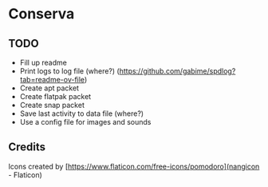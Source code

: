 # Conserva

## TODO

 - Fill up readme
 - Print logs to log file (where?) (https://github.com/gabime/spdlog?tab=readme-ov-file)
 - Create apt packet
 - Create flatpak packet
 - Create snap packet
 - Save last activity to data file (where?)
 - Use a config file for images and sounds

## Credits

Icons created by [https://www.flaticon.com/free-icons/pomodoro](nangicon - Flaticon)
